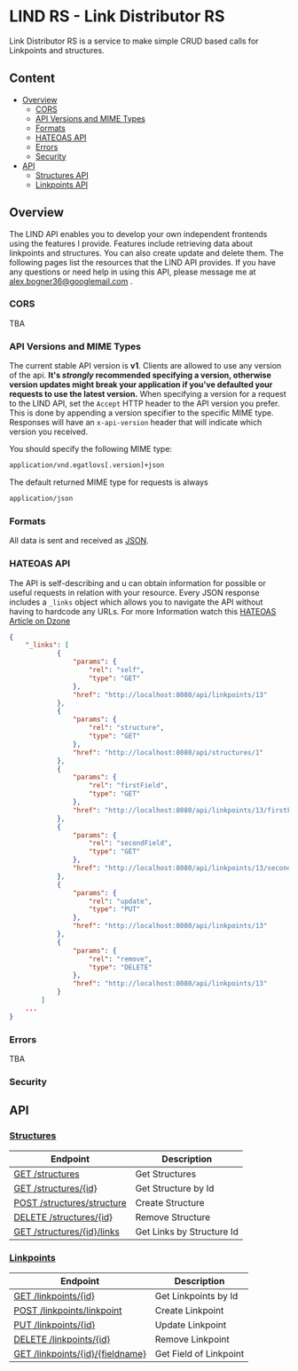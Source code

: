 # LIND RS - Link Distributor RS

Link Distributor RS is a service to make simple CRUD based calls for Linkpoints and structures.

## Content
- [Overview](https://github.com/EgatlovS/lind/tree/master/lind-rs#overview)
    - [CORS](https://github.com/EgatlovS/lind/tree/master/lind-rs#api-versions-and-mime-types)
    - [API Versions and MIME Types](https://github.com/EgatlovS/lind/tree/master/lind-rs#cors)
    - [Formats](https://github.com/EgatlovS/lind/tree/master/lind-rs#formats)
    - [HATEOAS API](https://github.com/EgatlovS/lind/tree/master/lind-rs#hateoas-api)
    - [Errors](https://github.com/EgatlovS/lind/tree/master/lind-rs#errors)
    - [Security](https://github.com/EgatlovS/lind/tree/master/lind-rs#security)
- [API](https://github.com/EgatlovS/lind/tree/master/lind-rs#api)
    - [Structures API](https://github.com/EgatlovS/lind/tree/master/lind-rs#structures)
    - [Linkpoints API](https://github.com/EgatlovS/lind/tree/master/lind-rs#linkpoints)

## Overview

The LIND API enables you to develop your own independent frontends using the features I provide. Features include retrieving data about linkpoints and structures. You can also create update and delete them. The following pages list the resources that the LIND API provides. If you have any questions or need help in using this API, please message me at <alex.bogner36@googlemail.com> .

### CORS

TBA

### API Versions and MIME Types

The current stable API version is **v1**. Clients are allowed to use any version of the api.
__It's *strongly* recommended specifying a version, otherwise version updates might break your application if you've defaulted your requests to use the latest version.__
When specifying a version for a request to the LIND API, set the `Accept` HTTP header to the API version you prefer. This is done by appending a version specifier to the specific MIME type. Responses will have an `x-api-version` header that will indicate which version you received.

You should specify the following MIME type:

```bash
application/vnd.egatlovs[.version]+json
```

The default returned MIME type for requests is always

```bash
application/json
```

### Formats

All data is sent and received as [JSON](http://www.json.org/).

### HATEOAS API

The API is self-describing and u can obtain information for possible or useful requests in relation with your resource.
Every JSON response includes a `_links` object which allows you to navigate the API without having to hardcode any URLs.
For more Information watch this [HATEOAS Article on Dzone](https://dzone.com/articles/hypermedia-support-in-jax-rs-20)


```json
{
    "_links": [
            {
                "params": {
                    "rel": "self",
                    "type": "GET"
                },
                "href": "http://localhost:8080/api/linkpoints/13"
            },
            {
                "params": {
                    "rel": "structure",
                    "type": "GET"
                },
                "href": "http://localhost:8080/api/structures/1"
            },
            {
                "params": {
                    "rel": "firstField",
                    "type": "GET"
                },
                "href": "http://localhost:8080/api/linkpoints/13/firstField"
            },
            {
                "params": {
                    "rel": "secondField",
                    "type": "GET"
                },
                "href": "http://localhost:8080/api/linkpoints/13/secondField"
            },
            {
                "params": {
                    "rel": "update",
                    "type": "PUT"
                },
                "href": "http://localhost:8080/api/linkpoints/13"
            },
            {
                "params": {
                    "rel": "remove",
                    "type": "DELETE"
                },
                "href": "http://localhost:8080/api/linkpoints/13"
            }
        ]
    ...
}
```

### Errors

TBA

### Security

## API

### [Structures](https://github.com/EgatlovS/lind/blob/master/lind-rs/v1_resources/structures-api.md#structures-api)

| Endpoint | Description |
| ---- | --------------- |
| [GET /structures](https://github.com/EgatlovS/lind/blob/master/lind-rs/v1_resources/structures-api.md#get-structures) | Get Structures |
| [GET /structures/{id}](https://github.com/EgatlovS/lind/blob/master/lind-rs/v1_resources/structures-api.md#get-structuresid) | Get Structure by Id |
| [POST /structures/structure](https://github.com/EgatlovS/lind/blob/master/lind-rs/v1_resources/structures-api.md#post-structuresstructure) | Create Structure |
| [DELETE /structures/{id}](https://github.com/EgatlovS/lind/blob/master/lind-rs/v1_resources/structures-api.md#delete-structuresid) | Remove Structure |
| [GET /structures/{id}/links](https://github.com/EgatlovS/lind/blob/master/lind-rs/v1_resources/structures-api.md#get-structuresidlinks) | Get Links by Structure Id |

### [Linkpoints](https://github.com/EgatlovS/lind/blob/master/lind-rs/v1_resources/linkpoints-api.md#linkpoints-api)

| Endpoint | Description |
| ---- | --------------- |
| [GET /linkpoints/{id}](https://github.com/EgatlovS/lind/blob/master/lind-rs/v1_resources/linkpoints-api.md#get-linkpointsid) | Get Linkpoints by Id |
| [POST /linkpoints/linkpoint](https://github.com/EgatlovS/lind/blob/master/lind-rs/v1_resources/linkpoints-api.md#post-linkpointslinkpoint) | Create Linkpoint |
| [PUT /linkpoints/{id}](https://github.com/EgatlovS/lind/blob/master/lind-rs/v1_resources/linkpoints-api.md#put-linkpointsid) | Update Linkpoint |
| [DELETE /linkpoints/{id}](https://github.com/EgatlovS/lind/blob/master/lind-rs/v1_resources/linkpoints-api.md#delete-linkpointsid) | Remove Linkpoint |
| [GET /linkpoints/{id}/{fieldname}](https://github.com/EgatlovS/lind/blob/master/lind-rs/v1_resources/linkpoints-api.md#get-linkpointsidfieldname) | Get Field of Linkpoint |
